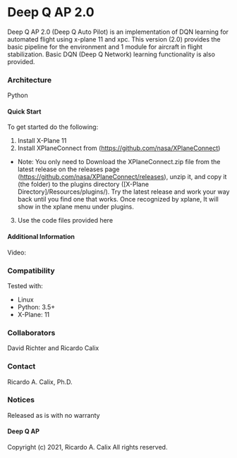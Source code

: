 # Deep Q AP 2.0
Deep Q AP 2.0 (Deep Q Auto Pilot) is an implementation of DQN learning for automated flight using x-plane 11 and xpc.
This version (2.0) provides the basic pipeline for the environment and 1 module for aircraft in flight stabilization. 
Basic DQN (Deep Q Network) learning functionality is also provided.

### Architecture
Python 

#### Quick Start
To get started do the following:

1. Install X-Plane 11
2. Install XPlaneConnect from (https://github.com/nasa/XPlaneConnect)
* Note: You only need to Download the XPlaneConnect.zip file from the latest release on the releases page (https://github.com/nasa/XPlaneConnect/releases), unzip it, and copy it (the folder) to the plugins directory ([X-Plane Directory]/Resources/plugins/). Try the latest release and work your way back until you find one that works. Once recognized by xplane, It will show in the xplane menu under plugins. 
3. Use the code files provided here

#### Additional Information
Video: 

### Compatibility
Tested with:
* Linux
* Python: 3.5+
* X-Plane: 11

### Collaborators
David Richter and Ricardo Calix

### Contact
Ricardo A. Calix, Ph.D.

### Notices
Released as is with no warranty

#### Deep Q AP
Copyright (c) 2021, Ricardo A. Calix All rights reserved.
